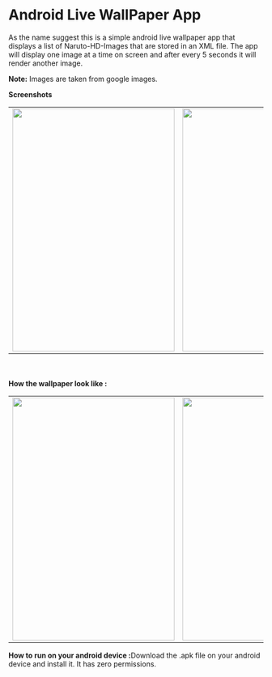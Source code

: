 # Android Live WallPaper App 
As the name suggest this is a simple android live wallpaper app that displays a list of Naruto-HD-Images that are stored in an XML file. 
The app will display one image at a time on screen and after every 5 seconds it will render another image.

<b>Note:</b> Images are taken from google images. 

<b>Screenshots</b></br>
<table> 
<td>
<img src="https://cloud.githubusercontent.com/assets/7979139/24312595/4f1e1ef8-10ff-11e7-9342-c703c0728aeb.png" data-canonical-src="https://gyazo.com/eb5c5741b6a9a16c692170a41a49c858.png" width="320" height="480" />
</td>
<td>
<img src="https://cloud.githubusercontent.com/assets/7979139/24312603/5392f030-10ff-11e7-8ef5-a335db469f21.png" width="320" height="480" />
</td>
<td>
<img src="https://cloud.githubusercontent.com/assets/7979139/24312629/716344de-10ff-11e7-8c52-4af4aa474a4a.png" width="320" height="480" />
</td>
</table></br></br>
<b> How the wallpaper look like :</b>  </br>
<table> 
<td>
<img src="https://cloud.githubusercontent.com/assets/7979139/24312714/cb666ac4-10ff-11e7-8b69-899762920b46.png"  width="320" height="480" />
</td>
<td>
<img src="https://cloud.githubusercontent.com/assets/7979139/24314377/434afaf8-1107-11e7-8f87-b439b749e2ad.png"  width="320" height="480" />
</td>
<td>
<img src="https://cloud.githubusercontent.com/assets/7979139/24314387/4e7b6886-1107-11e7-9fc8-106e3dda6be0.png"  width="320" height="480" />
</td>
</table>

<b>How to run on your android device :</b>Download the .apk file on your android device and install it. It has zero permissions.





